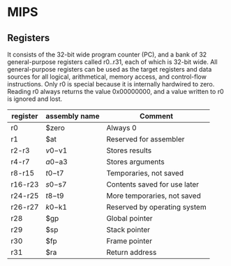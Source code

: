 # MIPS

## Registers

It consists of the 32-bit wide program counter (PC), and a bank of 32 general-purpose registers called r0..r31, each of which is 32-bit wide. All general-purpose registers can be used as the target registers and data sources for all logical, arithmetical, memory access, and control-flow instructions. Only r0 is special because it is internally hardwired to zero. Reading r0 always returns the value 0x00000000, and a value written to r0 is ignored and lost.

| register | assembly name | Comment                      |
| -------- | ------------- | ---------------------------- |
| r0       | $zero         | Always 0                     |
| r1       | $at           | Reserved for assembler       |
| r2-r3    | $v0-$v1       | Stores results               |
| r4-r7    | $a0-$a3       | Stores arguments             |
| r8-r15   | $t0-$t7       | Temporaries, not saved       |
| r16-r23  | $s0-$s7       | Contents saved for use later |
| r24-r25  | $t8-$t9       | More temporaries, not saved  |
| r26-r27  | $k0-$k1       | Reserved by operating system |
| r28      | $gp           | Global pointer               |
| r29      | $sp           | Stack pointer                |
| r30      | $fp           | Frame pointer                |
| r31      | $ra           | Return address               |
